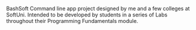 BashSoft
Command line app project designed by me and a few colleges at SoftUni. Intended to be developed by students in a series of Labs throughout their Programming Fundamentals module.
